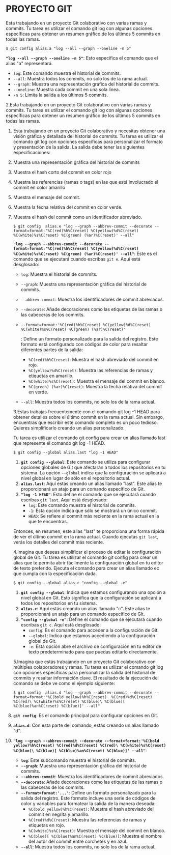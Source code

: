 # PROYECTO GIT 



Esta trabajando en un proyecto Git colaborativo con varias ramas y commits. Tu tarea es
utilizar el comando git log con algunas opciones específicas para obtener un resumen
gráfico de los últimos 5 commits en todas las ramas.

```
$ git config alias.a "log --all --graph --oneline -n 5"
```

   **`"log --all --graph --oneline -n 5"`**: Esto especifica el comando que el alias "a" representará.

- `log`: Este comando muestra el historial de commits.
- `--all`: Muestra todos los commits, no solo los de la rama actual.
- `--graph`: Muestra una representación gráfica del historial de commits.
- `--oneline`: Muestra cada commit en una sola línea.
- `-n 5`: Limita la salida a los últimos 5 commits.

2.Esta trabajando en un proyecto Git colaborativo con varias ramas y commits. Tu tarea es
utilizar el comando git log con algunas opciones específicas para obtener un resumen
gráfico de los últimos 5 commits en todas las ramas.

1. Esta trabajando en un proyecto Git colaborativo y necesitas obtener una visión gráfica y
   detallada del historial de commits. Tu tarea es utilizar el comando git log con opciones
   específicas para personalizar el formato y presentación de la salida. La salida debe tener
   las siguientes especificaciones:

1. Muestra una representación gráfica del historial de commits

1. Muestra el hash corto del commit en color rojo

1. Muestra las referencias (ramas o tags) en las que está involucrado el commit en color
   amarillo

1. Muestra el mensaje del commit.

1. Muestra la fecha relativa del commit en color verde.

1. Muestra el hash del commit como un identificador abreviado.

   ```
   $ git config  alias.e "log --graph --abbrev-commit --decorate --format=format:'%C(red)%h%C(reset) %C(yellow)%d%C(reset)         %C(white)%s%C(reset) %C(green) (%ar)%C(reset)' --all"
   ```

   **`"log --graph --abbrev-commit --decorate --format=format:'%C(red)%h%C(reset) %C(yellow)%d%C(reset) %C(white)%s%C(reset) %C(green) (%ar)%C(reset)' --all"`**: Este es el comando que se ejecutará cuando escribas `git e`. Aquí está desglosado:

   - `log`: Muestra el historial de commits.

   - `--graph`: Muestra una representación gráfica del historial de commits.

   - `--abbrev-commit`: Muestra los identificadores de commit abreviados.

   - `--decorate`: Añade decoraciones como las etiquetas de las ramas o las cabeceras de los commits.

   - ```
     --format=format:'%C(red)%h%C(reset) %C(yellow)%d%C(reset) %C(white)%s%C(reset) %C(green) (%ar)%C(reset)'
     ```

     : Define un formato personalizado para la salida del registro. Este formato está configurado con códigos de color para resaltar diferentes partes de la salida:

     - `%C(red)%h%C(reset)`: Muestra el hash abreviado del commit en rojo.
     - `%C(yellow)%d%C(reset)`: Muestra las referencias de ramas y etiquetas en amarillo.
     - `%C(white)%s%C(reset)`: Muestra el mensaje del commit en blanco.
     - `%C(green) (%ar)%C(reset)`: Muestra la fecha relativa del commit en verde.

   - `--all`: Muestra todos los commits, no solo los de la rama actual.

   3.Estas trabajas frecuentemente con el comando git log -1 HEAD para obtener detalles sobre
   el último commit en la rama actual. Sin embargo, encuentras que escribir este comando
   completo es un poco tedioso. Quieres simplificarlo creando un alias personalizado.

   Tu tarea es utilizar el comando git config para crear un alias llamado last que represente el
   comando git log -1 HEAD.

   ```
   $ git config --global alias.last "log -1 HEAD"
   ```

   1. **`git config --global`**: Este comando se utiliza para configurar opciones globales de Git que afectarán a todos los repositorios en tu sistema. La opción `--global` indica que la configuración se aplicará a nivel global en lugar de sólo en el repositorio actual.
   2. **`alias.last`**: Aquí estás creando un alias llamado "last". Este alias te proporcionará un atajo para un comando específico de Git.
   3. **`"log -1 HEAD"`**: Esto define el comando que se ejecutará cuando escribas `git last`. Aquí está desglosado:
      - `log`: Este comando muestra el historial de commits.
      - `-1`: Esta opción indica que sólo se mostrará un único commit.
      - `HEAD`: Se refiere al commit más reciente en la rama actual en la que te encuentras.

   Entonces, en resumen, este alias "last" te proporciona una forma rápida de ver el último commit en la rama actual. Cuando ejecutas `git last`, verás los detalles del commit más reciente.

   4.Imagina que deseas simplificar el proceso de editar la configuración global de Git. Tu tarea
   es utilizar el comando git config para crear un alias que te permita abrir fácilmente la
   configuración global en tu editor de texto preferido. Ejecuta el comando para crear un alias
   llamado ec que cumpla con la especificación dada.

   ```
   $ git config --global alias.c "config --global -e"
   ```

   1. **`git config --global`**: Indica que estamos configurando una opción a nivel global en Git. Esto significa que la configuración se aplicará a todos los repositorios en tu sistema.
   2. **`alias.c`**: Aquí estás creando un alias llamado "c". Este alias te proporcionará un atajo para un comando específico de Git.
   3. **`"config --global -e"`**: Define el comando que se ejecutará cuando escribas `git c`. Aquí está desglosado:
      - `config`: Es el comando para acceder a la configuración de Git.
      - `--global`: Indica que estamos accediendo a la configuración global de Git.
      - `-e`: Esta opción abre el archivo de configuración en tu editor de texto predeterminado para que puedas editarlo directamente.

   5.Imagina que estás trabajando en un proyecto Git colaborativo con múltiples colaboradores
   y ramas. Tu tarea es utilizar el comando git log con opciones específicas para personalizar
   la salida del historial de commits y resaltar información clave. El resultado de la ejecución
   del comando se debe ve como el ejemplo siguiente:

   ```
   $ git config  alias.d "log --graph --abbrev-commit --decorate --format=format:'%C(bold yellow)%h%C(reset)  %C(red)%d%C(reset) %C(red)\ %C(white)%s%C(reset) %C(blue)\ %C(blue)[ %C(blue)%an%C(reset) %C(blue)]' --all"
   ```

   

1. **`git config`**: Es el comando principal para configurar opciones en Git.
2. **`alias.d`**: Con esta parte del comando, estás creando un alias llamado "d".
3. **`"log --graph --abbrev-commit --decorate --format=format:'%C(bold yellow)%h%C(reset) %C(red)%d%C(reset) %C(red)\ %C(white)%s%C(reset) %C(blue)\ %C(blue)[ %C(blue)%an%C(reset) %C(blue)]' --all"`**:
   - **`log`**: Este subcomando muestra el historial de commits.
   - **`--graph`**: Muestra una representación gráfica del historial de commits.
   - **`--abbrev-commit`**: Muestra los identificadores de commit abreviados.
   - **`--decorate`**: Añade decoraciones como las etiquetas de las ramas o las cabeceras de los commits.
   - **`--format=format:'...'`**: Define un formato personalizado para la salida del registro. Este formato incluye una serie de códigos de color y variables para formatear la salida de la manera deseada:
     - `%C(bold yellow)%h%C(reset)`: Muestra el hash abreviado del commit en negrita y amarillo.
     - `%C(red)%d%C(reset)`: Muestra las referencias de ramas y etiquetas en rojo.
     - `%C(white)%s%C(reset)`: Muestra el mensaje del commit en blanco.
     - `%C(blue)[ %C(blue)%an%C(reset) %C(blue)]`: Muestra el nombre del autor del commit entre corchetes y en azul.
   - **`--all`**: Muestra todos los commits, no solo los de la rama actual.